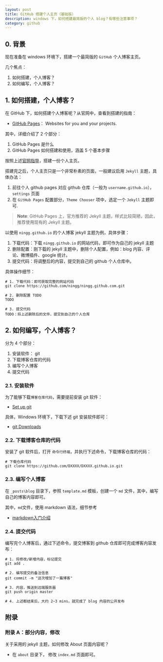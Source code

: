 ```yaml
---
layout: post
title: GitHub 搭建个人主页（基础版）
description: windows 下，如何搭建最简版的个人 blog？有哪些注意事项？
category: github
---
```


## 0. 背景

现在准备在 windows 环境下，搭建一个最简版的 `GitHub` 个人博客主页。

几个焦点：

1. 如何搭建，个人博客？
2. 如何编写，个人博客？

## 1. 如何搭建，个人博客？

在 GitHub 下，如何搭建个人博客呢？从官网中，查看到搭建的指南：

* [GitHub Pages]： Websites for you and your projects.

其中，详细介绍了 2 个部分：

1. GitHub Pages 是什么
2. GitHub Pages 如何搭建和使用，涵盖 5 个基本步骤

按照上述[官网指导][GitHub Pages]，搭建一份个人主页。

搭建完之后，个人主页只是一个非常朴素的页面，一般建议启用 `Jekyll` 主题，具体办法：

1. 前往个人 github pages 对应 github 仓库（一般为 `username.github.io`）， `settings` 页面
2. 在 `GitHub Pages` 配置部分，`Theme Chooser` 项中，选定一个 `Jekyll` 主题即可.

> **Note**: GitHub Pages 上，官方推荐的 Jekyll 主题，样式比较简陋，因此，推荐使用现有的 Jekyll 主题。

以使用 `ningg.github.io` 的个人博客 jekyll 主题为例，具体步骤：

1. 下载代码：下载 `ningg.github.io` 的网站代码，即可作为自己的 jekyll 主题
2. 删除配置：刚下载的 jekyll 主题中，删除个人配置，例如：blog 内容、评论、微博插件、google 统计。
3. 提交代码：将调整后的内容，提交到自己的 github 个人仓库中。

具体操作细节：

```
# 1. 下载代码：即可获取完整的网站代码
git clone https://github.com/ningg/ningg.github.com.git 

# 2. 删除配置 TODO
TODO

# 3. 提交代码
TODO：将上述删除后的文件，提交到自己的个人仓库
```

## 2. 如何编写，个人博客？

分为 4 个部分：

1. 安装软件： git 
2. 下载博客仓库的代码
3. 编写个人博客
4. 提交代码


### 2.1. 安装软件

为了能够下载`博客仓库代码`，需要提前安装 git 软件：

* [Set up git](https://help.github.com/en/articles/set-up-git)

具体，Windows 环境下，下载下述 git 安装软件即可：

* [git Downloads](https://git-scm.com/downloads)


### 2.2. 下载博客仓库的代码

安装了 git 软件后，打开 `命令行终端`，并执行下述命令，下载博客仓库的代码：

```
# 下载仓库代码
git clone https://github.com/DXXXX/DXXXX.github.io.git
```


### 2.3. 编写个人博客

在 `_posts\blog` 目录下，参照 `template.md` 模板，创建一个 `md` 文件，其中，编写自己的博客内容即可。

其中，`md`文件，使用 markdown 语法，细节参考 

* [markdown入门介绍](http://ningg.top/introduction-to-markdown/)


### 2.4. 提交代码

编写完个人博客后，通过下述命令，提交博客到 github 仓库即可完成博客内容发布：

```
# 1. 将修改/新增内容，标记提交
git add .

# 2. 编写提交的备注信息
git commit -m "这次增加了一篇博客"

# 3. 内容，推送到远端服务器
git push origin master

# 4. 上述都结束后，大约 2~3 mins，就完成了 blog 内容的公开发布
```


## 附录

### 附录 A：部分内容，修改

关于采用的 jekyll 主题，如何修改 About 页面内容呢？

* 在 `about` 目录下， 修改 `index.md` 页面即可。






















[NingG]:    http://ningg.github.com		"NingG"

[GitHub Pages]:		https://pages.github.com/
